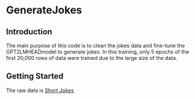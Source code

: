 # GenerateJokes
## Introduction
The main purpose of this code is to clean the jokes data and fine-tune the GPT2LMHEADmodel to generate jokes. In this training, only 5 epochs of the first 20,000 rows of data were trained due to the large size of the data.

## Getting Started
The raw data is [Short Jokes](https://www.kaggle.com/datasets/abhinavmoudgil95/short-jokes/)
##
